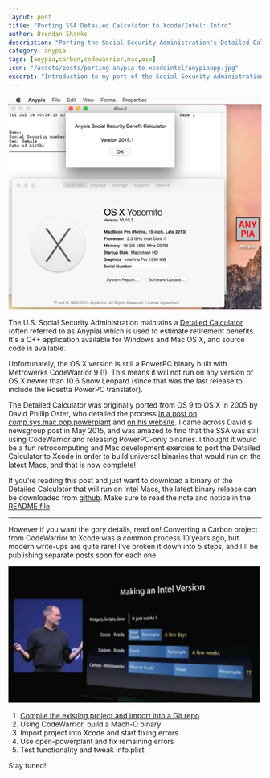 ```yaml
---
layout: post
title: "Porting SSA Detailed Calculator to Xcode/Intel: Intro"
author: Brendan Shanks
description: "Porting the Social Security Administration's Detailed Calculator from CodeWarrior to Xcode and Intel"
category: anypia
tags: [anypia,carbon,codewarrior,mac,osx]
icon: "/assets/posts/porting-anypia-to-xcodeintel/anypiaapp.jpg"
excerpt: "Introduction to my port of the Social Security Administration's Detailed Calculator app from PowerPC to Intel Macs"
---
```


<img src="/assets/posts/porting-anypia-to-xcodeintel/anypia.png" alt="Detailed Calculator running on Yosemite" style="width: 700px;"/>

The U.S. Social Security Administration maintains a [Detailed Calculator](http://www.ssa.gov/OACT/anypia/anypia.html) (often referred to as Anypia) which is used to estimate retirement benefits. It's a C++ application available for Windows and Mac OS X, and source code is available.

Unfortunately, the OS X version is still a PowerPC binary built with Metrowerks CodeWarrior 9 (!). This means it will not run on any version of OS X newer than 10.6 Snow Leopard (since that was the last release to include the Rosetta PowerPC translator). 

The Detailed Calculator was originally ported from OS 9 to OS X in 2005 by David Phillip Oster, who detailed the process [in a post on comp.sys.mac.oop.powerplant](https://groups.google.com/forum/#!msg/comp.sys.mac.oop.powerplant/sQf2j-b4YCE/gSA7WLsnXx4J) and [on his website](http://www.turbozen.com/mac/anypia/). I came across David's newsgroup post in May 2015, and was amazed to find that the SSA was still using CodeWarrior and releasing PowerPC-only binaries. I thought it would be a fun retrocomputing and Mac development exercise to port the Detailed Calculator to Xcode in order to build universal binaries that would run on the latest Macs, and that is now complete!

If you're reading this post and just want to download a binary of the Detailed Calculator that will run on Intel Macs, the latest binary release can be downloaded from [github](https://github.com/bslabs/anypiamac/releases). Make sure to read the note and notice in the [README file](https://github.com/bslabs/anypiamac/blob/master/README.md).

* * *

However if you want the gory details, read on! Converting a Carbon project from CodeWarrior to Xcode was a common process 10 years ago, but modern write-ups are quite rare! I've broken it down into 5 steps, and I'll be publishing separate posts soon for each one.

<img src="/assets/posts/porting-anypia-to-xcodeintel/steve.png" alt="Steve Jobs at WWDC 2005" style="width: 500px;"/>

1. [Compile the existing project and import into a Git repo](/2015/07/26/porting-ssa-detailed-calculator-to-xcodeintel-part-1)
2. Using CodeWarrior, build a Mach-O binary
3. Import project into Xcode and start fixing errors
4. Use open-powerplant and fix remaining errors
5. Test functionality and tweak Info.plist

Stay tuned!
